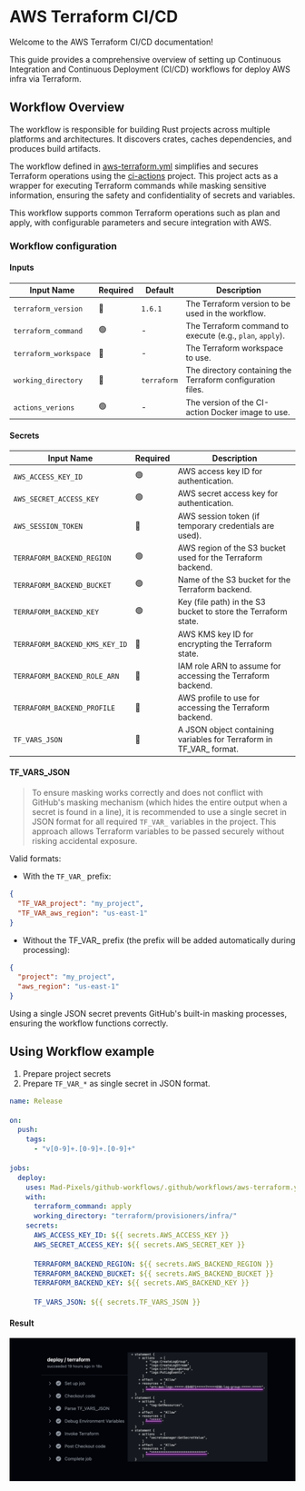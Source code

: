 # AWS Terraform CI/CD
Welcome to the AWS Terraform CI/CD documentation!

This guide provides a comprehensive overview of setting up Continuous Integration and Continuous Deployment (CI/CD) workflows for deploy AWS infra via Terraform.

## Workflow Overview

The  workflow is responsible for building Rust projects across multiple platforms and architectures. It discovers crates, caches dependencies, and produces build artifacts.

The workflow defined in [aws-terraform.yml](https://github.com/Mad-Pixels/github-workflows/blob/main/.github/workflows/aws-terraform.yml) simplifies and secures Terraform operations using the [ci-actions](https://github.com/Mad-Pixels/ci-actions) project. This project acts as a wrapper for executing Terraform commands while masking sensitive information, ensuring the safety and confidentiality of secrets and variables.

This workflow supports common Terraform operations such as plan and apply, with configurable parameters and secure integration with AWS.

### Workflow configuration

#### Inputs
| Input Name            | Required | Default     | Description                                                 |
|-----------------------|----------|-------------|-------------------------------------------------------------|
| `terraform_version`   | 🔴       | `1.6.1`     | The Terraform version to be used in the workflow.           |
| `terraform_command`   | 🟢       | -           | The Terraform command to execute (e.g., `plan`, `apply`).   |
| `terraform_workspace` | 🔴       | -           | The Terraform workspace to use.                             |
| `working_directory`   | 🔴       | `terraform` | The directory containing the Terraform configuration files. |
| `actions_verions`     | 🟢       | -           | The version of the CI-action Docker image to use.           |

#### Secrets
| Input Name                     | Required | Description                                                        |
|--------------------------------|----------|--------------------------------------------------------------------|
| `AWS_ACCESS_KEY_ID`            | 🟢       | AWS access key ID for authentication.                              |
| `AWS_SECRET_ACCESS_KEY`        | 🟢       | AWS secret access key for authentication.                          |
| `AWS_SESSION_TOKEN`            | 🔴       | AWS session token (if temporary credentials are used).             |
| `TERRAFORM_BACKEND_REGION`     | 🟢       | AWS region of the S3 bucket used for the Terraform backend.        |
| `TERRAFORM_BACKEND_BUCKET`     | 🟢       | Name of the S3 bucket for the Terraform backend.                   |
| `TERRAFORM_BACKEND_KEY`        | 🟢       | Key (file path) in the S3 bucket to store the Terraform state.     |
| `TERRAFORM_BACKEND_KMS_KEY_ID` | 🔴       | AWS KMS key ID for encrypting the Terraform state.                 |
| `TERRAFORM_BACKEND_ROLE_ARN`   | 🔴       | IAM role ARN to assume for accessing the Terraform backend.        |
| `TERRAFORM_BACKEND_PROFILE`    | 🔴       | AWS profile to use for accessing the Terraform backend.            |
| `TF_VARS_JSON`                 | 🔴       | A JSON object containing variables for Terraform in TF_VAR_ format.|

#### TF_VARS_JSON

> To ensure masking works correctly and does not conflict with GitHub's masking mechanism (which hides the entire output when a secret is found in a line), it is recommended to use a single secret in JSON format for all required `TF_VAR_` variables in the project. This approach allows Terraform variables to be passed securely without risking accidental exposure.

Valid formats:

- With the `TF_VAR_` prefix:

```json
{
  "TF_VAR_project": "my_project",
  "TF_VAR_aws_region": "us-east-1"
}
```

- Without the TF_VAR_ prefix (the prefix will be added automatically during processing):
```json
{
  "project": "my_project",
  "aws_region": "us-east-1"
}
```
Using a single JSON secret prevents GitHub's built-in masking processes, ensuring the workflow functions correctly.

## Using Workflow example

1. Prepare project secrets
2. Prepare `TF_VAR_*` as single secret in JSON format.

```yml
name: Release

on:
  push:
    tags:
      - "v[0-9]+.[0-9]+.[0-9]+"

jobs:
  deploy:
    uses: Mad-Pixels/github-workflows/.github/workflows/aws-terraform.yml@main
    with:
      terraform_command: apply
      working_directory: "terraform/provisioners/infra/"
    secrets:
      AWS_ACCESS_KEY_ID: ${{ secrets.AWS_ACCESS_KEY }}
      AWS_SECRET_ACCESS_KEY: ${{ secrets.AWS_SECRET_KEY }}

      TERRAFORM_BACKEND_REGION: ${{ secrets.AWS_BACKEND_REGION }}
      TERRAFORM_BACKEND_BUCKET: ${{ secrets.AWS_BACKEND_BUCKET }}
      TERRAFORM_BACKEND_KEY: ${{ secrets.AWS_BACKEND_KEY }}

      TF_VARS_JSON: ${{ secrets.TF_VARS_JSON }}
```

#### Result
![Workflow](../media/aws-terraform.svg)

